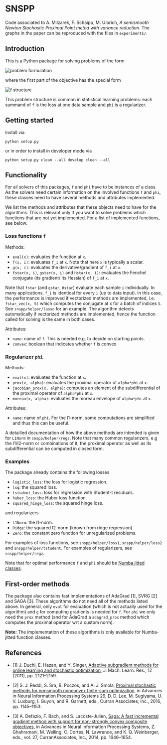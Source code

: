# SNSPP

Code associated to A. Milzarek, F. Schaipp, M. Ulbrich, *A semismooth Newton Stochastic Proximal Point metod with variance reduction*.
The graphs in the paper can be reproduced with the files in `experiments/`.

## Introduction

This is a Python package for solving problems of the form

<img src="https://latex.codecogs.com/gif.latex?\min_xf(x)+\varphi(x)" title="problem formulation"/>

where the first part of the objective has the special form

<img src="https://latex.codecogs.com/gif.latex?f(x)=\frac{1}{N}\sum_{i=1}^{N}f_i(A_ix)" title="f structure"/>

This problem structure is common in statistical learning problems: each summand of `f` is the loss at one data sample and `phi` is a regularizer.

## Getting started

Install via 

    python setup.py

or in order to install in developer mode via

    python setup.py clean --all develop clean --all


## Functionality

For all solvers of this packages, `f` and `phi` have to be instances of a class. As the solvers need certain information on the involved functions `f` and `phi`, these classes need to have several methods and attributes implemented.

We list the methods and attributes that these objects need to have for the algorithms. This is relevant only if you want to solve problems which functions that are not yet implemented. For a list of implemented functions, see below.

### Loss functions `f`

Methods:
* `eval(x)`: evaluates the function at `x`.
* `f(x, i)`: evaluates `f_i` at `x`. Note that here `x` is typically a scalar.
* `g(x, i)`: evaluates the derivative/gradient of `f_i` at `x`.
* `fstar(x, i)`, `gstar(x, i)` and `Hstar(x, i)`: evaluates the Fenchel conjugate (its gradient/ its Hessian) of `f_i` at `x`.

Note that `fstar` (and `gstar`, `Hstar`) evaluate each sample `i` individually. In many applications, `f_i` is identical for every `i` (up to data input). In this case, the performance is improved if vectorized methods are implemented, i.e. `fstar_vec(x, S)` which computes the conjugate at x for a batch of indices `S`. See `snspp/helper/lasso` for an example. 
The algorithm detects automatically if vectorized methods are implemented, hence the function called for solving is the same in both cases.


Attributes:
* `name`: name of `f`. This is needed e.g. to decide on starting points.
* `convex`: boolean that indicates whether `f` is convex.

### Regularizer `phi`

Methods:
* `eval(x)`: evaluates the function at `x`.
* `prox(x, alpha)`: evaluates the proximal operator of `alpha*phi` at `x`.
* `jacobian_prox(x, alpha)`: computes an element of the subdifferential of the proximal operator of `alpha*phi` at `x`.
* `moreau(x, alpha)`: evaluates the moreau envelope of `alpha*phi` at `x`.

Attributes:
* `name`: name of `phi`. For the l1-norm, some computations are simplified and thus this can be useful.

A detailled documentation of how the above methods are intended is given for `L1Norm` in `snspp/helper/regz`. Note that many common regularizers, e.g the l1/l2-norm or combinations of it, the proximal operator as well as its subdifferential can be computed in closed form.

### Examples

The package already contains the following losses

* `logistic_loss`: the loss for logistic regression.
* `lsq`: the squared loss.
* `tstudent_loss`: loss for regression with Student-t residuals.
* `huber_loss`: the Huber loss function.
* `squared_hinge_loss`: the squared hinge loss.

and regularizers
* `L1Norm`: the l1-norm.
* `Ridge`: the squared l2-norm (known from ridge regression). 
* `Zero`: the constant zero function for unregularized problems.

For examples of loss functions, see `snspp/helper/loss1`, `snspp/helper/loss2` and `snspp/helper/tstudent`. 
For examples of regularizers, see `snspp/helper/regz`.

Note that for optimal performance `f` and `phi` should be [Numba jitted classes](https://numba.pydata.org/numba-doc/dev/user/jitclass.html).


## First-order methods

The package also contains fast implementations of AdaGrad [1], SVRG [2] and SAGA [3]. These algorithms do not need all of the methods listed above. In general, only `eval` for evaluation (which is not actually used for the algorithm) and `g` for computing gradients is needed for `f`. For `phi` we only need the `prox` method (and for AdaGrad a `adagrad_prox` method which computes the proximal operator wrt a custom norm).

**Note:** The implementation of these algorithms is only available for Numba-jitted function classes.


## References 

* [1] J. Duchi, E. Hazan, and  Y. Singer, [Adaptive subgradient methods for online learning and stochastic optimization](https://www.jmlr.org/papers/volume12/duchi11a/duchi11a.pdf), J. Mach. Learn. Res., 12 (2011), pp. 2121–2159.

* [2] S. J. Reddi, S. Sra, B. Poczos, and A. J. Smola, [Proximal stochastic methods for nonsmooth nonconvex finite-sum optimization](https://papers.nips.cc/paper/2016/hash/291597a100aadd814d197af4f4bab3a7-Abstract.html), in Advances in Neural Information Processing Systems 29, D. D. Lee, M. Sugiyama, U. V. Luxburg, I. Guyon, and R. Garnett, eds., Curran Associates, Inc., 2016, pp. 1145–1153.

* [3] A. Defazio, F. Bach, and  S. Lacoste-Julien, [Saga: A fast incremental gradient method with support for non-strongly convex composite objectives](https://papers.nips.cc/paper/2014/file/ede7e2b6d13a41ddf9f4bdef84fdc737-Paper.pdf), in Advances in Neural Information Processing Systems, Z. Ghahramani, M. Welling, C. Cortes, N. Lawrence, and K. Q. Weinberger, eds., vol. 27, CurranAssociates, Inc., 2014, pp. 1646–1654.
